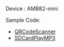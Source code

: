 Device : AMB82-mini<br>

Sample Code: <br>
 - [QRCodeScanner](https://www.amebaiot.com/en/amebapro2-arduino-video-qrcode/)
 - [SDCardPlayMP3](https://ameba-doc-arduino-sdk.readthedocs-hosted.com/en/latest/ameba_pro2/amb82-mini/Example_Guides/Multimedia/Play%20MP3%20with%20SD%20card.html#example)
